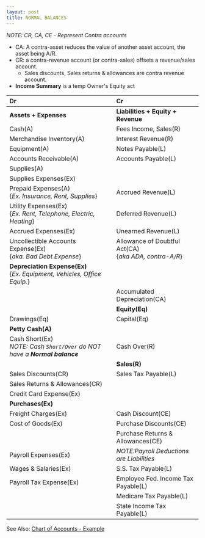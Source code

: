 ```yaml
---
layout: post
title: NORMAL BALANCES
---
```


*NOTE: CR, CA, CE - Represent Contra accounts*
- CA:  A contra-asset reduces the value of another asset account, the asset being A/R.
- CR:  a contra-revenue account (or contra-sales) offsets a revenue/sales account.
  - Sales discounts, Sales returns & allowances are contra revenue account.
- **Income Summary** is a temp Owner's Equity act

| Dr | Cr |
|:-|:-|
|**Assets + Expenses**|**Liabilities + Equity + Revenue**|
|Cash(A)|Fees Income, Sales(R)| 
|Merchandise Inventory(A)|Interest Revenue(R)|
|Equipment(A)|Notes Payable(L)|
|Accounts Receivable(A)|Accounts Payable(L)|
|Supplies(A)||
|Supplies Expenses(Ex)||
|Prepaid Expenses(A)<br>{*Ex. Insurance, Rent, Supplies*}|Accrued Revenue(L)|
|Utility Expenses(Ex)<br>{*Ex. Rent, Telephone, Electric, Heating*}|Deferred Revenue(L)|
|Accrued Expenses(Ex)|Unearned Revenue(L)|
|Uncollectible Accounts Expense(Ex)<br>{*aka. Bad Debt Expense*}|Allowance of Doubtful Act(CA)<br>{*aka ADA, contra-A/R*}|
|**Depreciation Expense(Ex)**<br>{*Ex. Equipment, Vehicles, Office Equip.*}||
||Accumulated Depreciation(CA)|
||**Equity(Eq)**|
|Drawings(Eq)|Capital(Eq)|
|**Petty Cash(A)**||
|Cash Short(Ex)<br>*NOTE: Cash `Short/Over` do NOT have a **Normal balance***|Cash Over(R)|
||**Sales(R)**|
|Sales Discounts(CR)|Sales Tax Payable(L)|
|Sales Returns & Allowances(CR)||
|Credit Card Expense(Ex)||
|**Purchases(Ex)**||
|Freight Charges(Ex)|Cash Discount(CE)|
|Cost of Goods(Ex)|Purchase Discounts(CE)|
||Purchase Returns & Allowances(CE)|
|Payroll Expenses(Ex)|*NOTE:Payroll Deductions are Liabilities*|
|Wages & Salaries(Ex)|S.S. Tax Payable(L)|
|Payroll Tax Expense(Ex)|Employee Fed. Income Tax Payable(L)|
||Medicare Tax Payable(L)|
||State Income Tax Payable(L)|


See Also: [Chart of Accounts - Example](_posts/2024-04-27-chart-of-acts.md)
